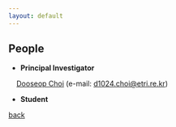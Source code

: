 ```yaml
---
layout: default
---
```


## People
+ **Principal Investigator**

&nbsp;&nbsp;&nbsp;&nbsp;[Dooseop Choi](https://d1024choi.github.io) (e-mail: d1024.choi@etri.re.kr)

+ **Student**

[back](./)
